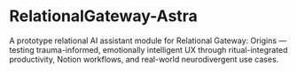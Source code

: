 # RelationalGateway-Astra
A prototype relational AI assistant module for Relational Gateway: Origins — testing trauma-informed, emotionally intelligent UX through ritual-integrated productivity, Notion workflows, and real-world neurodivergent use cases.
